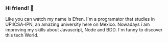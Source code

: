 ### Hi friend! 👋
Like you can watch my name is Efren. I´m a programator that studies in UPIICSA-IPN, an amazing university here on Mexico. Nowadays i am improving my skills about Javascript, Node and BDD. I´m funny to discover this tech World.
<!--
**Efrenams9/Efrenams9** is a ✨ _special_ ✨ repository because its `README.md` (this file) appears on your GitHub profile.

Here are some ideas to get you started:

- 🔭 I’m currently working on ...
- 🌱 I’m currently learning ...
- 👯 I’m looking to collaborate on ...
- 🤔 I’m looking for help with ...
- 💬 Ask me about ...
- 📫 How to reach me: ...
- 😄 Pronouns: ...
- ⚡ Fun fact: ...
-->
